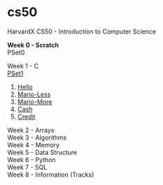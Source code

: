 # cs50
HarvardX CS50 - Introduction to Computer Science <br>

<b>Week 0 - Scratch</b> <br>
PSet0<br>

Week 1 - C <br>
<a href ="https://github.com/aaryarajoju/cs50/tree/main/Week%201%20-%20C%20(P%20Set%201)">PSet1</a>
<ol>
  <li><a href = "https://github.com/aaryarajoju/cs50/blob/main/Week%201%20-%20C%20(P%20Set%201)/1)hello.c">Hello</a></li>
  <li><a href = "https://github.com/aaryarajoju/cs50/blob/main/Week%201%20-%20C%20(P%20Set%201)/2)mario-less.c">Mario-Less</a></li>
  <li><a href = "https://github.com/aaryarajoju/cs50/blob/main/Week%201%20-%20C%20(P%20Set%201)/2)mario-more.c">Mario-More</a></li>
  <li><a href = "https://github.com/aaryarajoju/cs50/blob/main/Week%201%20-%20C%20(P%20Set%201)/3)cash.c">Cash</a></li>
  <li><a href = "https://github.com/aaryarajoju/cs50/blob/main/Week%201%20-%20C%20(P%20Set%201)/3)credit.c">Credit</a></li>
</ol>

Week 2 - Arrays <br>
Week 3 - Algorithms <br>
Week 4 - Memory <br>
Week 5 - Data Structure <br>
Week 6 - Python <br>
Week 7 - SQL <br>
Week 8 - Information (Tracks) <br>
